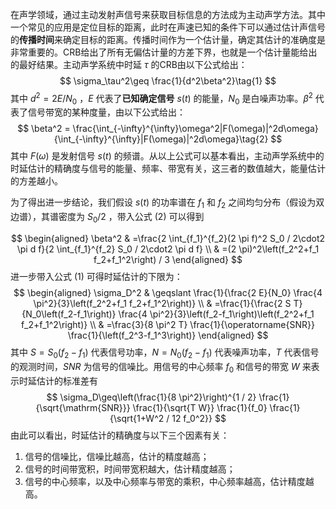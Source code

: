 在声学领域，通过主动发射声信号来获取目标信息的方法成为主动声学方法。其中一个常见的应用是定位目标的距离，此时在声速已知的条件下可以通过估计声信号的**传播时间**来确定目标的距离。传播时间作为一个估计量，确定其估计的准确度是非常重要的。CRB给出了所有无偏估计量的方差下界，也就是一个估计量能给出的最好结果。主动声学系统中时延 $\tau$ 的CRB由以下公式给出：
$$
\sigma_\tau^2\geq \frac{1}{d^2\beta^2}\tag{1}
$$
其中 $d^2=2E/N_\text{0}$ ，$E$ 代表了**已知确定信号** $s(t)$ 的能量，$N_\text{0}$ 是白噪声功率。$\beta^2$ 代表了信号带宽的某种度量，由以下公式给出：
$$
\beta^2 = \frac{\int_{-\infty}^{\infty}\omega^2|F(\omega)|^2d\omega}{\int_{-\infty}^{\infty}|F(\omega)|^2d\omega}\tag{2}
$$
其中 $F(\omega)$ 是发射信号 $s(t)$ 的频谱。从以上公式可以基本看出，主动声学系统中的时延估计的精确度与信号的能量、频率、带宽有关，这三者的数值越大，能量估计的方差越小。

为了得出进一步结论，我们假设 $s(t)$ 的功率谱在 $f_1$ 和 $f_2$ 之间均匀分布（假设为双边谱），其谱密度为 $S_0/2$ ，带入公式 $(2)$ 可以得到

$$
\begin{aligned}
\beta^2 & =\frac{2 \int_{f_1}^{f_2}(2 \pi f)^2 S_0 / 2\cdot2 \pi d f}{2 \int_{f_1}^{f_2} S_0 / 2\cdot2 \pi d f} \\
& =(2 \pi)^2\left(f_2^2+f_1 f_2+f_1^2\right) / 3
\end{aligned}
$$
进一步带入公式 $(1)$ 可得时延估计的下限为：
$$
\begin{aligned}
\sigma_D^2 & \geqslant \frac{1}{\frac{2 E}{N_0} \frac{4 \pi^2}{3}\left(f_2^2+f_1 f_2+f_1^2\right)} \\
& =\frac{1}{\frac{2 S T}{N_0\left(f_2-f_1\right)} \frac{4 \pi^2}{3}\left(f_2-f_1\right)\left(f_2^2+f_1 f_2+f_1^2\right)} \\
& =\frac{3}{8 \pi^2 T} \frac{1}{\operatorname{SNR}} \frac{1}{\left(f_2^3-f_1^3\right)}
\end{aligned}
$$
其中 $S = S_0(f_2 - f_1)$ 代表信号功率，$N=N_0(f_2 - f_1)$ 代表噪声功率，$T$ 代表信号的观测时间，$SNR$ 为信号的信噪比。用信号的中心频率 $f_0$ 和信号的带宽 $W$ 来表示时延估计的标准差有
$$
\sigma_D\geq\left(\frac{1}{8 \pi^2}\right)^{1 / 2} \frac{1}{\sqrt{\mathrm{SNR}}} \frac{1}{\sqrt{T W}} \frac{1}{f_0} \frac{1}{\sqrt{1+W^2 / 12 f_0^2}}
$$
由此可以看出，时延估计的精确度与以下三个因素有关：
1. 信号的信噪比，信噪比越高，估计的精度越高；
2. 信号的时间带宽积，时间带宽积越大，估计精度越高；
3. 信号的中心频率，以及中心频率与带宽的乘积，中心频率越高，估计精度越高。